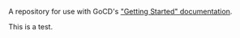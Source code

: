 A repository for use with GoCD's ["Getting Started" documentation](https://www.go.cd/getting-started/part-1/).

This is a test.
